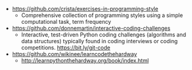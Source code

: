 - https://github.com/crista/exercises-in-programming-style
  - Comprehensive collection of programming styles using a simple computational task, term frequency
- https://github.com/donnemartin/interactive-coding-challenges
  - Interactive, test-driven Python coding challenges (algorithms and data structures) typically found in coding interviews or coding competitions. https://bit.ly/git-code
- https://github.com/wikinee/learncodethehardway
  - http://learnpythonthehardway.org/book/index.html 

